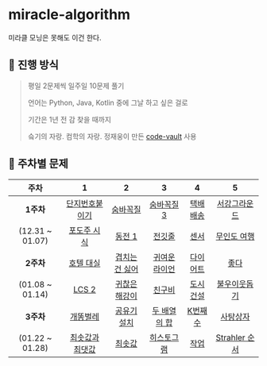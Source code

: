 # miracle-algorithm
미라클 모닝은 못해도 이건 한다.  

## :pushpin: 진행 방식
> 평일 2문제씩 일주일 10문제 풀기
>
> 언어는 Python, Java, Kotlin 중에 그날 하고 싶은 걸로
>
> 기간은 1년 전 감 찾을 때까지
>
> 슼기의 자랑. 컴학의 자랑. 정재웅이 만든 [code-vault](https://github.com/woong-jae/code-vault) 사용

## 📝 주차별 문제

|주차|1|2|3|4|5|
|:---:|:---:|:---:|:---:|:---:|:---:|
|**1주차**|[단지번호붙이기](https://www.acmicpc.net/problem/2667)|[숨바꼭질](https://www.acmicpc.net/problem/1697)|[숨바꼭질3](https://www.acmicpc.net/problem/13549)|[택배 배송](https://www.acmicpc.net/problem/5972)|[서강그라운드](https://www.acmicpc.net/problem/14938)
|(12.31 ~ 01.07)|[포도주 시식](https://www.acmicpc.net/problem/2156)|[동전 1](https://www.acmicpc.net/problem/2293)|[전깃줄](https://www.acmicpc.net/problem/2565)|[센서](https://www.acmicpc.net/problem/2212)|[무인도 여행](https://school.programmers.co.kr/learn/courses/30/lessons/154540)
|**2주차**|[호텔 대실](https://school.programmers.co.kr/learn/courses/30/lessons/155651)|[겹치는 건 싫어](https://www.acmicpc.net/problem/20922)|[귀여운 라이언](https://www.acmicpc.net/problem/15565)|[다이어트](https://www.acmicpc.net/problem/1484)|[좋다](https://www.acmicpc.net/problem/1253)
|(01.08 ~ 01.14)|[LCS 2](https://www.acmicpc.net/problem/9252)|[귀찮은 해강이](https://www.acmicpc.net/problem/24391)|[친구비](https://www.acmicpc.net/problem/16562)|[도시 건설](https://www.acmicpc.net/problem/21924)|[불우이웃돕기](https://www.acmicpc.net/problem/1414)
|**3주차**|[개똥벌레](https://www.acmicpc.net/problem/3020)|[공유기 설치](https://www.acmicpc.net/problem/2110)|[두 배열의 합](https://www.acmicpc.net/problem/2143)|[K번째 수](https://www.acmicpc.net/problem/1300)|[사탕상자](https://www.acmicpc.net/problem/2243)
|(01.22 ~ 01.28)|[최솟값과 최댓값](https://www.acmicpc.net/problem/2357)|[최솟값](https://www.acmicpc.net/problem/10868)|[히스토그램](https://www.acmicpc.net/problem/1725)|[작업](https://www.acmicpc.net/problem/2056)|[Strahler 순서](https://www.acmicpc.net/problem/9470)
